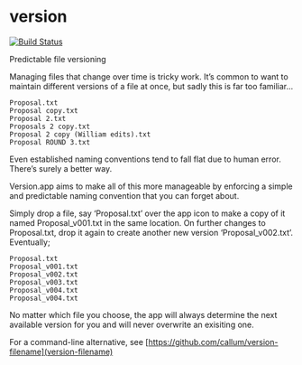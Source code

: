# version

[![Build Status](https://travis-ci.org/callum/version.svg?branch=master)](https://travis-ci.org/callum/version)

Predictable file versioning

Managing files that change over time is tricky work. It’s common to want to maintain different versions of a file at once, but sadly this is far too familiar…

```
Proposal.txt
Proposal copy.txt
Proposal 2.txt
Proposals 2 copy.txt
Proposal 2 copy (William edits).txt
Proposal ROUND 3.txt
```

Even established naming conventions tend to fall flat due to human error. There’s surely a better way.

Version.app aims to make all of this more manageable by enforcing a simple and predictable naming convention that you can forget about.

Simply drop a file, say ‘Proposal.txt’ over the app icon to make a copy of it named Proposal_v001.txt in the same location. On further changes to Proposal.txt, drop it again to create another new version ‘Proposal_v002.txt’. Eventually;

```
Proposal.txt
Proposal_v001.txt
Proposal_v002.txt
Proposal_v003.txt
Proposal_v004.txt
Proposal_v004.txt
```

No matter which file you choose, the app will always determine the next available version for you and will never overwrite an exisiting one.

For a command-line alternative, see [https://github.com/callum/version-filename](version-filename)
